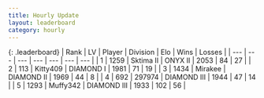```yaml
---
title: Hourly Update
layout: leaderboard
category: hourly
---
```


{: .leaderboard}
| Rank | LV | Player | Division | Elo | Wins | Losses |
| --- | --- | --- | --- | --- | --- | --- |
| <span data-change="0">1</span> | 1259 | <span title="ID: 402846">Sktima II</span> | ONYX II | <span data-change="41">2053</span> | <span data-change="5">84</span> | <span data-change="0">27</span> |
| <span data-change="0">2</span> | 113 | <span title="ID: 459203">Kitty409</span> | DIAMOND I | <span data-change="0">1981</span> | <span data-change="0">71</span> | <span data-change="0">19</span> |
| <span data-change="0">3</span> | 1434 | <span title="ID: 416373">Mirakee</span> | DIAMOND II | <span data-change="0">1969</span> | <span data-change="0">44</span> | <span data-change="0">8</span> |
| <span data-change="0">4</span> | 692 | <span title="ID: 544038">297974</span> | DIAMOND III | <span data-change="0">1944</span> | <span data-change="0">47</span> | <span data-change="0">14</span> |
| <span data-change="0">5</span> | 1293 | <span title="ID: 720567">Muffy342</span> | DIAMOND III | <span data-change="0">1933</span> | <span data-change="0">102</span> | <span data-change="0">56</span> |